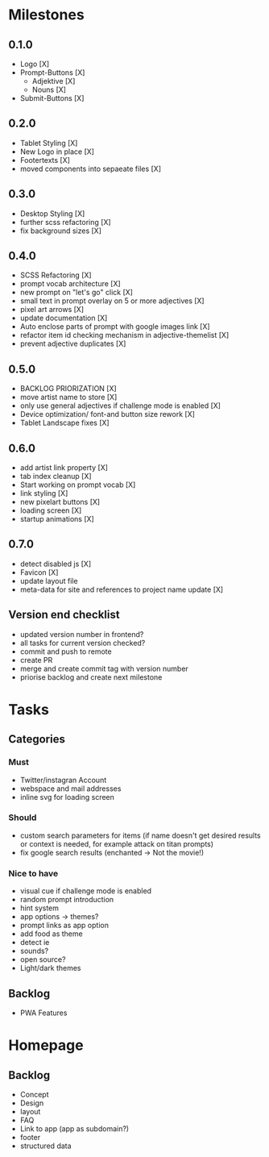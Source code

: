 # Milestones
## 0.1.0
- Logo [X]
- Prompt-Buttons [X]
  - Adjektive [X]
  - Nouns [X]
- Submit-Buttons [X]

## 0.2.0
- Tablet Styling [X]
- New Logo in place [X]
- Footertexts [X]
- moved components into sepaeate files [X]

## 0.3.0
- Desktop Styling [X]
- further scss refactoring [X]
- fix background sizes [X]

## 0.4.0
- SCSS Refactoring [X]
- prompt vocab architecture [X]
- new prompt on "let's go" click [X]
- small text in prompt overlay on 5 or more adjectives [X]
- pixel art arrows [X]
- update documentation [X]
- Auto enclose parts of prompt with google images link [X]
- refactor item id checking mechanism in adjective-themelist [X]
- prevent adjective duplicates [X]

## 0.5.0
- BACKLOG PRIORIZATION [X]
- move artist name to store [X]
- only use general adjectives if challenge mode is enabled [X]
- Device optimization/ font-and button size rework [X]
- Tablet Landscape fixes [X]

## 0.6.0
- add artist link property [X]
- tab index cleanup [X]
- Start working on prompt vocab [X]
- link styling [X]
- new pixelart buttons [X]
- loading screen [X]
- startup animations [X]

## 0.7.0
- detect disabled js [X]
- Favicon [X]
- update layout file
- meta-data for site and references to project name update [X]

## Version end checklist
- updated version number in frontend?
- all tasks for current version checked?
- commit and push to remote
- create PR
- merge and create commit tag with version number
- priorise backlog and create next milestone

# Tasks
## Categories
### Must
- Twitter/instagran Account
- webspace and mail addresses
- inline svg for loading screen

### Should
- custom search parameters for items (if name doesn't get desired results or context is needed, for example attack on titan prompts)
- fix google search results (enchanted -> Not the movie!)

### Nice to have
- visual cue if challenge mode is enabled
- random prompt introduction
- hint system
- app options -> themes?
- prompt links as app option
- add food as theme
- detect ie
- sounds?
- open source?
- Light/dark themes

## Backlog
- PWA Features

# Homepage
## Backlog
- Concept
- Design
- layout
- FAQ
- Link to app (app as subdomain?)
- footer
- structured data